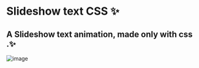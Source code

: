 # Slideshow text CSS ✨
## A Slideshow text animation, made only with css .✨
![image](https://user-images.githubusercontent.com/94203956/167588830-cfd2b833-8607-41a2-9e24-7db247a9f6b0.png)
